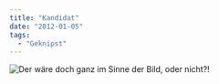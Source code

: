 ```yaml
---
title: "Kandidat"
date: "2012-01-05"
tags:
  - "Geknipst"
---
```


![Der wäre doch ganz im Sinne der Bild, oder nicht?!](/img/codecandies/20120105-210418-500x666.jpg "20120105-210418.jpg")
